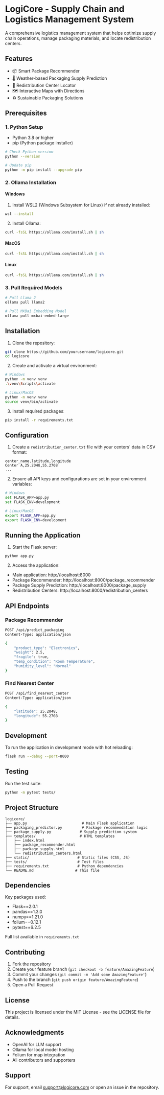 # LogiCore - Supply Chain and Logistics Management System

A comprehensive logistics management system that helps optimize supply chain operations, manage packaging materials, and locate redistribution centers.

## Features

- 📦 Smart Package Recommender
- 🌡️ Weather-based Packaging Supply Prediction
- 📍 Redistribution Center Locator
- 🗺️ Interactive Maps with Directions
- ♻️ Sustainable Packaging Solutions

## Prerequisites

### 1. Python Setup
- Python 3.8 or higher
- pip (Python package installer)

```bash
# Check Python version
python --version

# Update pip
python -m pip install --upgrade pip
```

### 2. Ollama Installation

#### Windows
1. Install WSL2 (Windows Subsystem for Linux) if not already installed:
```bash
wsl --install
```

2. Install Ollama:
```bash
curl -fsSL https://ollama.com/install.sh | sh
```

#### MacOS
```bash
curl -fsSL https://ollama.com/install.sh | sh
```

#### Linux
```bash
curl -fsSL https://ollama.com/install.sh | sh
```

### 3. Pull Required Models
```bash
# Pull Llama 2
ollama pull llama2

# Pull MXBai Embedding Model
ollama pull mxbai-embed-large
```

## Installation

1. Clone the repository:
```bash
git clone https://github.com/yourusername/logicore.git
cd logicore
```

2. Create and activate a virtual environment:
```bash
# Windows
python -m venv venv
.\venv\Scripts\activate

# Linux/MacOS
python -m venv venv
source venv/bin/activate
```

3. Install required packages:
```bash
pip install -r requirements.txt
```

## Configuration

1. Create a `redistribution_center.txt` file with your centers' data in CSV format:
```csv
center_name,latitude,longitude
Center A,25.2048,55.2708
...
```

2. Ensure all API keys and configurations are set in your environment variables:
```bash
# Windows
set FLASK_APP=app.py
set FLASK_ENV=development

# Linux/MacOS
export FLASK_APP=app.py
export FLASK_ENV=development
```

## Running the Application

1. Start the Flask server:
```bash
python app.py
```

2. Access the application:
- Main application: http://localhost:8000
- Package Recommender: http://localhost:8000/package_recommender
- Package Supply Prediction: http://localhost:8000/package_supply
- Redistribution Centers: http://localhost:8000/redistribution_centers

## API Endpoints

### Package Recommender
```bash
POST /api/predict_packaging
Content-Type: application/json

{
    "product_type": "Electronics",
    "weight": 2.5,
    "fragile": true,
    "temp_condition": "Room Temperature",
    "humidity_level": "Normal"
}
```

### Find Nearest Center
```bash
POST /api/find_nearest_center
Content-Type: application/json

{
    "latitude": 25.2048,
    "longitude": 55.2708
}
```

## Development

To run the application in development mode with hot reloading:
```bash
flask run --debug --port=8000
```

## Testing

Run the test suite:
```bash
python -m pytest tests/
```

## Project Structure
```
logicore/
├── app.py                         # Main Flask application
├── packaging_predictor.py         # Package recommendation logic
├── package_supply.py             # Supply prediction system
├── templates/                    # HTML templates
│   ├── index.html
│   ├── package_recommender.html
│   ├── package_supply.html
│   └── redistribution_centers.html
├── static/                      # Static files (CSS, JS)
├── tests/                       # Test files
├── requirements.txt             # Python dependencies
└── README.md                   # This file
```

## Dependencies

Key packages used:
- Flask==2.0.1
- pandas==1.3.0
- numpy==1.21.0
- folium==0.12.1
- pytest==6.2.5

Full list available in `requirements.txt`

## Contributing

1. Fork the repository
2. Create your feature branch (`git checkout -b feature/AmazingFeature`)
3. Commit your changes (`git commit -m 'Add some AmazingFeature'`)
4. Push to the branch (`git push origin feature/AmazingFeature`)
5. Open a Pull Request

## License

This project is licensed under the MIT License - see the LICENSE file for details.

## Acknowledgments

- OpenAI for LLM support
- Ollama for local model hosting
- Folium for map integration
- All contributors and supporters

## Support

For support, email support@logicore.com or open an issue in the repository. 